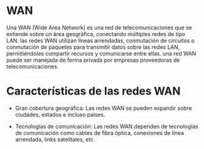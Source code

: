 # WAN

Una WAN (Wide Area Network) es una red de telecomunicaciones que se extiende sobre un área geográfica, conectando múltiples redes de tipo LAN. las redes WAN utilizan líneas arrendadas, conmutación de circuitos o conmutación de paquetes para transmitir datos sobre las redes LAN, permitiéndoles compartir recursos y comunicarse entre ellas. una red WAN puede ser manejada de forma privada por empresas proveedoras de telecomunicaciones.

# Características de las redes WAN

- Gran cobertura geográfica: Las redes WAN se pueden expandir sobre ciudades, estados e incluso países.

- Tecnologías de comunicación: Las redes WAN dependen de tecnologías de comunicación como cables de fibra óptica, conexiones de línea arrendada, links satelitales, etc.
